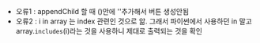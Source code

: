 - 오류1 : appendChild 할 때 ()안에 ''추가해서 버튼 생성안됨
- 오류2 : i in array 는 index 관련인 것으로 앎. 그래서 파이썬에서 사용하던 in 말고 array.`includes`(i)라는 것을 사용하니 제대로 출력되는 것을 확인
 